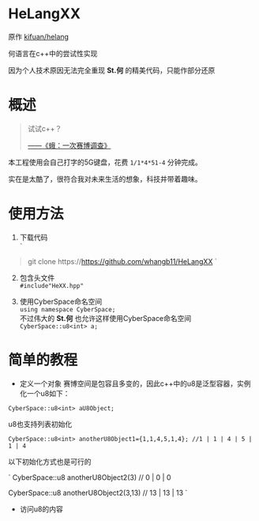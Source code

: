 # HeLangXX
原作 [kifuan/helang](https://github.com/kifuan/helang)  

何语言在c++中的尝试性实现  

因为个人技术原因无法完全重现 __St.何__ 的精美代码，只能作部分还原  

# 概述
> 试试c++？  
> 
> [——《蛾：一次赛博调查》](https://cultist.huijiwiki.com/wiki/%E6%96%87%E7%AB%A0)  


本工程使用会自己打字的5G键盘，花费 `1/1*4*51-4` 分钟完成。  

实在是太酷了，很符合我对未来生活的想象，科技并带着趣味。  

# 使用方法
1. 下载代码  
`
>git clone https://https://github.com/whangb11/HeLangXX
`

2. 包含头文件  
`
#include"HeXX.hpp"
`

3. 使用CyberSpace命名空间  
`
using namespace CyberSpace;
`  
不过伟大的 __St.何__ 也允许这样使用CyberSpace命名空间  
`
CyberSpace::u8<int> a;
`
# 简单的教程
- 定义一个对象
赛博空间是包容且多变的，因此c++中的u8是泛型容器，实例化一个u8如下：  

`
CyberSpace::u8<int> aU8Object;
`  

u8也支持列表初始化  

`
CyberSpace::u8<int> anotherU8Object1={1,1,4,5,1,4};
//1 | 1 | 4 | 5 | 1 | 4
`  

以下初始化方式也是可行的  

`
CyberSpace::u8<int> anotherU8Object2(3)
// 0 | 0 | 0 

CyberSpace::u8<int> anotherU8Object2(3,13)
// 13 | 13 | 13
`  

- 访问u8的内容
